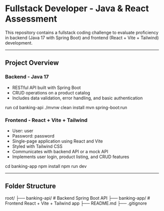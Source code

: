 # Fullstack Developer - Java & React Assessment

This repository contains a fullstack coding challenge to evaluate proficiency in backend (Java 17 with Spring Boot) and frontend (React + Vite + Tailwind) development.

---

## Project Overview

### Backend - Java 17

- RESTful API built with Spring Boot
- CRUD operations on a product catalog
- Includes data validation, error handling, and basic authentication

run
cd banking-api
./mvnw clean install
mvn spring-boot:run

### Frontend - React + Vite + Tailwind

- User: user
- Password: password
- Single-page application using React and Vite
- Styled with Tailwind CSS
- Communicates with backend API or a mock API
- Implements user login, product listing, and CRUD features

cd banking-app
npm install
npm run dev

---

## Folder Structure

root/
├── banking-api/ # Backend Spring Boot API
├── banking-app/ # Frontend React + Vite + Tailwind app
├── README.md
├── .gitignore
